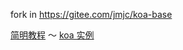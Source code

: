 fork in https://gitee.com/jmjc/koa-base

[简明教程](https://www.jmjc.tech/) ～ [koa 实例](https://www.jmjc.tech/less/116)